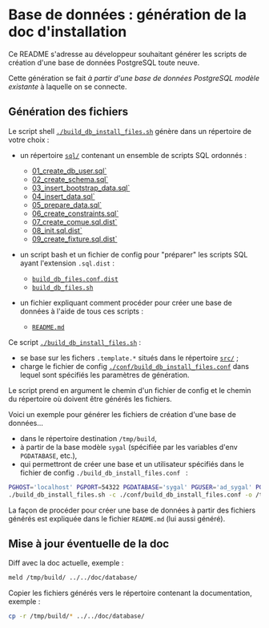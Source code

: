# Base de données : génération de la doc d'installation

Ce README s'adresse au développeur souhaitant générer les scripts de création d'une base de données PostgreSQL
toute neuve. 

Cette génération se fait *à partir d'une base de données PostgreSQL modèle existante* à laquelle on se connecte.


## Génération des fichiers

Le script shell [`./build_db_install_files.sh`](build_db_install_files.sh) génère dans un répertoire de votre choix :

  - un répertoire [`sql/`](sql) contenant un ensemble de scripts SQL ordonnés :
    - [01_create_db_user.sql`](sql/01_create_db_user.sql)
    - [02_create_schema.sql`](sql/02_create_schema.sql)
    - [03_insert_bootstrap_data.sql`](sql/03_insert_bootstrap_data.sql)
    - [04_insert_data.sql`](sql/04_insert_data.sql)
    - [05_prepare_data.sql`](sql/05_prepare_data.sql)
    - [06_create_constraints.sql`](sql/06_create_constraints.sql)
    - [07_create_comue.sql.dist`](sql/07_create_comue.sql.dist)
    - [08_init.sql.dist`](sql/08_init.sql.dist)
    - [09_create_fixture.sql.dist`](sql/09_create_fixture.sql.dist)
      
  - un script bash et un fichier de config pour "préparer" les scripts SQL ayant l'extension `.sql.dist` :    
    - [`build_db_files.conf.dist`](build_db_files.conf.dist)
    - [`build_db_files.sh`](build_db_files.sh)
    
  - un fichier expliquant comment procéder pour créer une base de données à l'aide de tous ces scripts :
    - [`README.md`](README.md)

Ce script [`./build_db_install_files.sh`](build_db_install_files.sh) :
  - se base sur les fichers `.template.*` situés dans le répertoire [`src/`](src) ;
  - charge le fichier de config [`./conf/build_db_install_files.conf`](confuild_db_install_files.conf)
    dans lequel sont spécifiés les paramètres de génération.

Le script prend en argument le chemin d'un fichier de config et le chemin du répertoire où doivent être générés 
les fichiers.

Voici un exemple pour générer les fichiers de création d'une base de données...
  - dans le répertoire destination `/tmp/build`,
  - à partir de la base modèle `sygal` (spécifiée par les variables d'env `PGDATABASE`, etc.),
  - qui permettront de créer une base et un utilisateur spécifiés dans le fichier de config 
    `./build_db_install_files.conf ` :
```bash
PGHOST='localhost' PGPORT=54322 PGDATABASE='sygal' PGUSER='ad_sygal' PGPASSWORD='xxxxxx' \
./build_db_install_files.sh -c ./conf/build_db_install_files.conf -o /tmp/build
```

La façon de procéder pour créer une base de données à partir des fichiers générés est expliquée dans le fichier 
`README.md` (lui aussi généré).


## Mise à jour éventuelle de la doc

Diff avec la doc actuelle, exemple :

```bash
meld /tmp/build/ ../../doc/database/
```

Copier les fichiers générés vers le répertoire contenant la documentation, exemple :

```bash
cp -r /tmp/build/* ../../doc/database/
```
